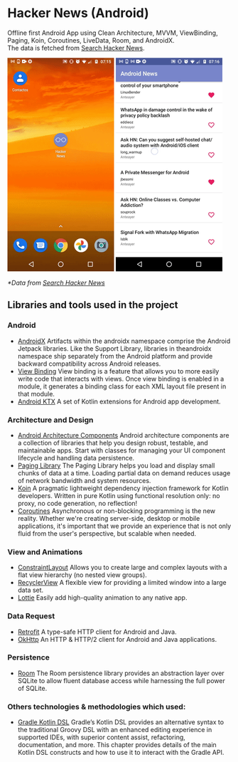 # Hacker News (Android)
Offline first Android App using Clean Architecture, MVVM, ViewBinding, Paging, Koin, Coroutines, LiveData, Room, and AndroidX.</br>
The data is fetched from <a href='https://hn.algolia.com/'>Search Hacker News</a>.</br>

![](art/feed.gif)
![](art/paging.gif)
<p>
  <i>*Data from <a href='https://hn.algolia.com/'>Search Hacker News</a></i></br>
</p>

## Libraries and tools used in the project

### Android

* [AndroidX](https://developer.android.com/jetpack/androidx)
Artifacts within the androidx namespace comprise the Android Jetpack libraries. Like the Support Library, 
libraries in theandroidx namespace ship separately from the Android platform and provide backward compatibility 
across Android releases.
* [View Binding](https://developer.android.com/topic/libraries/view-binding)
View binding is a feature that allows you to more easily write code that interacts with views. Once view binding is enabled in a module, it generates a binding class for each XML layout file present in that module.
* [Android KTX](https://github.com/android/android-ktx)
A set of Kotlin extensions for Android app development.

### Architecture and Design

* [Android Architecture Components](https://developer.android.com/topic/libraries/architecture/index.html)
Android architecture components are a collection of libraries that help you design robust, testable, and maintainable apps. 
Start with classes for managing your UI component lifecycle and handling data persistence.
* [Paging Library](https://developer.android.com/topic/libraries/architecture/paging)
The Paging Library helps you load and display small chunks of data at a time. Loading partial data on demand reduces usage of network bandwidth and system resources.
* [Koin](https://insert-koin.io/)
A pragmatic lightweight dependency injection framework for Kotlin developers. Written in pure Kotlin using functional 
resolution only: no proxy, no code generation, no reflection!
* [Coroutines](https://kotlinlang.org/docs/reference/coroutines-overview.html)
Asynchronous or non-blocking programming is the new reality. Whether we're creating server-side, desktop or mobile applications, 
it's important that we provide an experience that is not only fluid from the user's perspective, but scalable when needed.


### View and Animations

* [ConstraintLayout](https://developer.android.com/training/constraint-layout/index.html)
Allows you to create large and complex layouts with a flat view hierarchy (no nested view groups).
* [RecyclerView](http://developer.android.com/reference/android/support/v7/widget/RecyclerView.html)
A flexible view for providing a limited window into a large data set.
* [Lottie](https://airbnb.design/lottie/)
Easily add high-quality animation to any native app.

### Data Request

* [Retrofit](http://square.github.io/retrofit/)
A type-safe HTTP client for Android and Java.
* [OkHttp](http://square.github.io/okhttp/)
An HTTP & HTTP/2 client for Android and Java applications.

### Persistence

* [Room](https://developer.android.com/topic/libraries/architecture/room.html)
The Room persistence library provides an abstraction layer over SQLite to allow fluent database access while harnessing the full power of SQLite.

### Others technologies & methodologies which used:
* [Gradle Kotlin DSL](https://docs.gradle.org/current/userguide/kotlin_dsl.html)
Gradle’s Kotlin DSL provides an alternative syntax to the traditional Groovy DSL with an enhanced editing experience in supported IDEs, with superior content assist, 
refactoring, documentation, and more. This chapter provides details of the main Kotlin DSL constructs and how to use it to interact with the Gradle API.
